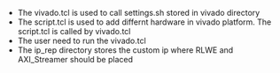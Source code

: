 * The vivado.tcl is used to call settings.sh stored in vivado directory
* The script.tcl is used to add differnt hardware in vivado platform. The script.tcl is called by vivado.tcl
* The user need to run the vivado.tcl
* The ip_rep directory stores the custom ip where RLWE and AXI_Streamer should be placed
